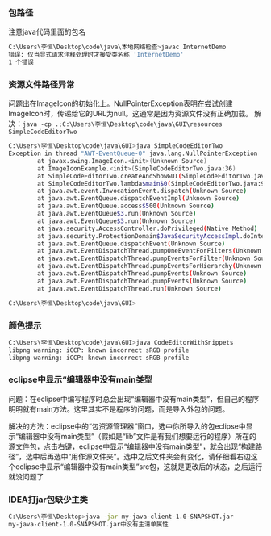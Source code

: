 ### 包路径
注意java代码里面的包名
```bash
C:\Users\李恒\Desktop\code\java\本地网络检查>javac InternetDemo
错误: 仅当显式请求注释处理时才接受类名称 'InternetDemo'
1 个错误
```

### 资源文件路径异常
问题出在ImageIcon的初始化上。NullPointerException表明在尝试创建ImageIcon时，传递给它的URL为null。这通常是因为资源文件没有正确加载。
解决：`java -cp .;C:\Users\李恒\Desktop\code\java\GUI\resources SimpleCodeEditorTwo`
```bash
C:\Users\李恒\Desktop\code\java\GUI>java SimpleCodeEditorTwo
Exception in thread "AWT-EventQueue-0" java.lang.NullPointerException
        at javax.swing.ImageIcon.<init>(Unknown Source)
        at ImageIconExample.<init>(SimpleCodeEditorTwo.java:36)
        at SimpleCodeEditorTwo.createAndShowGUI(SimpleCodeEditorTwo.java:14)
        at SimpleCodeEditorTwo.lambda$main$0(SimpleCodeEditorTwo.java:9)
        at java.awt.event.InvocationEvent.dispatch(Unknown Source)
        at java.awt.EventQueue.dispatchEventImpl(Unknown Source)
        at java.awt.EventQueue.access$500(Unknown Source)
        at java.awt.EventQueue$3.run(Unknown Source)
        at java.awt.EventQueue$3.run(Unknown Source)
        at java.security.AccessController.doPrivileged(Native Method)
        at java.security.ProtectionDomain$JavaSecurityAccessImpl.doIntersectionPrivilege(Unknown Source)
        at java.awt.EventQueue.dispatchEvent(Unknown Source)
        at java.awt.EventDispatchThread.pumpOneEventForFilters(Unknown Source)
        at java.awt.EventDispatchThread.pumpEventsForFilter(Unknown Source)
        at java.awt.EventDispatchThread.pumpEventsForHierarchy(Unknown Source)
        at java.awt.EventDispatchThread.pumpEvents(Unknown Source)
        at java.awt.EventDispatchThread.pumpEvents(Unknown Source)
        at java.awt.EventDispatchThread.run(Unknown Source)

C:\Users\李恒\Desktop\code\java\GUI>
```

### 颜色提示
```bash
C:\Users\李恒\Desktop\code\java\GUI>java CodeEditorWithSnippets
libpng warning: iCCP: known incorrect sRGB profile
libpng warning: iCCP: known incorrect sRGB profile
```


### eclipse中显示“编辑器中没有main类型
问题：在eclipse中编写程序时总会出现“编辑器中没有main类型”，但自己的程序明明就有main方法。这里其实不是程序的问题，而是导入外包的问题。

解决的方法：eclipse中的“包资源管理器”窗口，选中你所导入的包eclipse中显示“编辑器中没有main类型”（假如是“lib”文件是有我们想要运行的程序）所在的源文件包，点击右键，eclipse中显示“编辑器中没有main类型”，就会出现“构建路径”，选中后再选中“用作源文件夹”。选中之后文件夹会有变化，请仔细看右边这个eclipse中显示“编辑器中没有main类型”src包，这就是更改后的状态，之后运行就没问题了


### IDEA打jar包缺少主类
```bash
C:\Users\李恒\Desktop>java -jar my-java-client-1.0-SNAPSHOT.jar
my-java-client-1.0-SNAPSHOT.jar中没有主清单属性
```